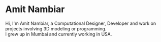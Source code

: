 # Amit Nambiar  

Hi, I'm Amit Nambiar, a Computational Designer, Developer and work on projects involving 3D modeling or programming.  
I grew up in Mumbai and currently working in USA.  
